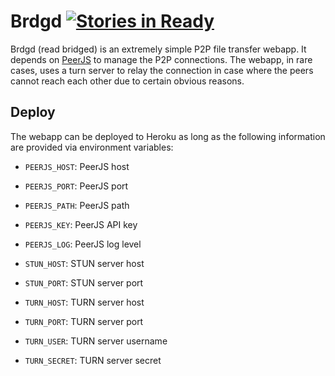 # Brdgd [![Stories in Ready](https://badge.waffle.io/hjr265/brdgd.png?label=ready&title=Ready)](https://waffle.io/hjr265/brdgd)

Brdgd (read bridged) is an extremely simple P2P file transfer webapp. It depends on [PeerJS](http://peerjs.com) to manage the P2P connections. The webapp, in rare cases, uses a turn server to relay the connection in case where the peers cannot reach each other due to certain obvious reasons.

## Deploy

The webapp can be deployed to Heroku as long as the following information are provided via environment variables:

- `PEERJS_HOST`: PeerJS host

- `PEERJS_PORT`: PeerJS port

- `PEERJS_PATH`: PeerJS path

- `PEERJS_KEY`: PeerJS API key

- `PEERJS_LOG`: PeerJS log level

- `STUN_HOST`: STUN server host

- `STUN_PORT`: STUN server port

- `TURN_HOST`: TURN server host

- `TURN_PORT`: TURN server port

- `TURN_USER`: TURN server username

- `TURN_SECRET`: TURN server secret
